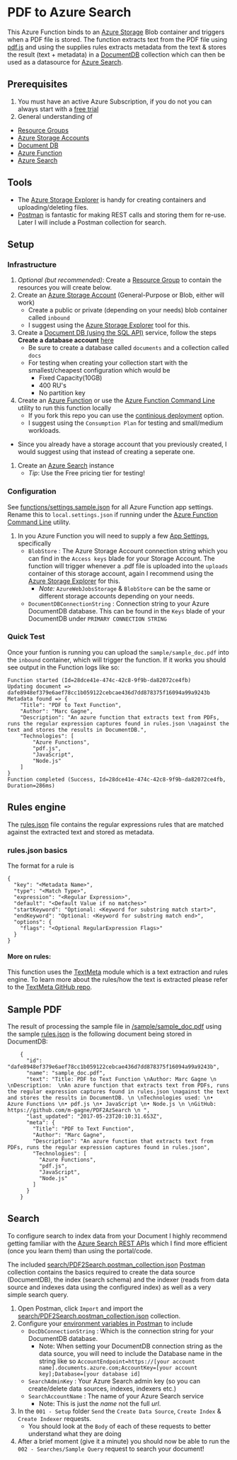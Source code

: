 # PDF to Azure Search

This Azure Function binds to an [Azure Storage](https://docs.microsoft.com/en-us/azure/storage/storage-create-storage-account) Blob container and triggers when a PDF file is stored. The function extracts text from the PDF file using [pdf.js](https://github.com/mozilla/pdf.js) and using the supplies rules extracts metadata from the text & stores the result (text + metadata) in a [DocumentDB](https://azure.microsoft.com/en-us/services/cosmos-db/) collection which can then be used as a datasource for [Azure Search](https://azure.microsoft.com/en-us/services/search/).


## Prerequisites

1. You must have an active Azure Subscription, if you do not you can always start with a [free trial](https://azure.microsoft.com/en-ca/free/)
1. General understanding of
  * [Resource Groups](https://docs.microsoft.com/en-us/azure/azure-resource-manager/resource-group-overview)
  * [Azure Storage Accounts](https://docs.microsoft.com/en-us/azure/storage/storage-create-storage-account)
  * [Document DB](https://docs.microsoft.com/en-us/azure/cosmos-db/introduction)  
  * [Azure Function](https://docs.microsoft.com/en-us/azure/azure-functions/functions-overview)
  * [Azure Search](https://docs.microsoft.com/en-us/azure/search/)


## Tools

* The [Azure Storage Explorer](http://storageexplorer.com/) is handy for creating containers and uploading/deleting files.
* [Postman](https://www.getpostman.com/) is fantastic for making REST calls and storing them for re-use. Later I will include a Postman collection for search.

## Setup

### Infrastructure

1. *Optional (but recommended)*: Create a [Resource Group](https://docs.microsoft.com/en-us/azure/azure-resource-manager/resource-group-overview) to contain the resources you will create below.
1. Create an [Azure Storage Account](https://docs.microsoft.com/en-us/azure/storage/storage-create-storage-account) (General-Purpose or Blob, either will work)
    * Create a public or private (depending on your needs) blob container called `inbound`
    * I suggest using the [Azure Storage Explorer](http://storageexplorer.com/) tool for this.
1. Create a [Document DB (using the SQL API)](https://docs.microsoft.com/en-us/azure/cosmos-db/introduction) service, follow the steps **Create a database account** [here](https://docs.microsoft.com/en-us/azure/cosmos-db/create-documentdb-dotnet)
    * Be sure to create a database called `documents` and a collection called `docs`
    * For testing when creating your collection start with the smallest/cheapest configuration which would be
      * Fixed Capacity(10GB)
      * 400 RU's
      * No partition key
1. Create an [Azure Function](https://docs.microsoft.com/en-us/azure/azure-functions/functions-overview) or use the [Azure Function Command Line](https://github.com/Azure/azure-functions-cli) utility to run this function locally
    * If you fork this repo you can use the [continious deployment](https://docs.microsoft.com/en-us/azure/azure-functions/functions-continuous-deployment) option.
    * I suggest using the `Consumption Plan` for testing and small/medium workloads.
  * Since you already have a storage account that you previously created, I would suggest using that instead of creating a seperate one.
1. Create an [Azure Search](https://docs.microsoft.com/en-us/azure/search/search-create-service-portal) instance
    * *Tip*: Use the Free pricing tier for testing!

### Configuration

See [functions/settings.sample.json](functions/settings.sample.json) for all Azure Function app settings. Rename this to `local.settings.json` if running under the [Azure Function Command Line](https://github.com/Azure/azure-functions-cli) utility.

1. In you Azure Function you will need to supply a few [App Settings](https://docs.microsoft.com/en-us/azure/azure-functions/functions-how-to-use-azure-function-app-settings), specifically
    * `BlobStore` : The Azure Storage Account connection string which you can find in the `Access keys` blade for your Storage Account. The function will trigger whenever a .pdf file is uploaded into the `uploads` container of this storage account, again I recommend using the [Azure Storage Explorer](http://storageexplorer.com/) for this.
      * *Note:* `AzureWebJobsStorage` & `BlobStore` can be the same or different storage accounts depending on your needs.
    * `DocumentDBConnectionString` : Connection string to your Azure DocumentDB database. This can be found in the `Keys` blade of your DocumentDB under `PRIMARY CONNECTION STRING`

### Quick Test

Once your funtion is running you can upload the `sample/sample_doc.pdf` into the `inbound` container, which will trigger the function. If it works you should see output in the Function logs like so:

    Function started (Id=28dce41e-474c-42c8-9f9b-da82072ce4fb)
    Updating document => dafe8948ef379e6aef78cc1b059122cebcae436d7dd878375f16094a99a9243b
    Metadata found => {
        "Title": "PDF to Text Function",
        "Author": "Marc Gagne",
        "Description": "An azure function that extracts text from PDFs, runs the regular expression captures found in rules.json \nagainst the text and stores the results in DocumentDB.",
        "Technologies": [
            "Azure Functions",
            "pdf.js",
            "JavaScript",
            "Node.js"
        ]
    }
    Function completed (Success, Id=28dce41e-474c-42c8-9f9b-da82072ce4fb, Duration=286ms)


## Rules engine

The [rules.json](functions/pdfmetafunc/rules.json) file contains the regular expressions rules that are matched against the extracted text and stored as metadata.

### rules.json basics

The format for a rule is

    {
      "key": "<Metadata Name>",
      "type": "<Match Type>",
      "expression": "<Regular Expression>",
      "default": "<Default Value if no matches>"
      "startKeyword": "Optional: <Keyword for substring match start>",
      "endKeyword": "Optional: <Keyword for substring match end>",
      "options": {
        "flags": "<Optional RegularExpression Flags>"
      }
    }

#### More on rules:

This function uses the [TextMeta](https://github.com/m-gagne/textmeta) module which is a text extraction and rules engine. To learn more about the rules/how the text is extracted please refer to the [TextMeta GitHub repo](https://github.com/m-gagne/textmeta).

## Sample PDF

The result of processing the sample file in [/sample/sample_doc.pdf](/sample/sample_doc.pdf) using the sample [rules.json](functions/pdfmetafunc/rules.json) is the following document being stored in DocumentDB:

        {
          "id": "dafe8948ef379e6aef78cc1b059122cebcae436d7dd878375f16094a99a9243b",
          "name": "sample_doc.pdf",
          "text": "Title: PDF to Text Function \nAuthor: Marc Gagne \n \nDescription:  \nAn azure function that extracts text from PDFs, runs the regular expression captures found in rules.json \nagainst the text and stores the results in DocumentDB. \n \nTechnologies used: \n• Azure Functions \n• pdf.js \n• JavaScript \n• Node.js \n \nGitHub: https://github.com/m-gagne/PDF2AzSearch \n ",
          "last_updated": "2017-05-23T20:10:31.653Z",
          "meta": {
            "Title": "PDF to Text Function",
            "Author": "Marc Gagne",
            "Description": "An azure function that extracts text from PDFs, runs the regular expression captures found in rules.json",
            "Technologies": [
              "Azure Functions",
              "pdf.js",
              "JavaScript",
              "Node.js"
            ]
          }
        }


## Search

To configure search to index data from your Document I highly recommend getting familiar with the [Azure Search REST APIs](https://docs.microsoft.com/en-us/rest/api/searchservice/) which I find more efficient (once you learn them) than using the portal/code.

The included [search/PDF2Search.postman_collection.json](search/PDF2Search.postman_collection.json) [Postman](https://www.getpostman.com/) collection contains the basics required to create the data source (DocumentDB), the index (search schema) and the indexer (reads from data source and indexes data using the configured index) as well as a very simple search query.

1. Open Postman, click `Import` and import the [search/PDF2Search.postman_collection.json](search/PDF2Search.postman_collection.json) collection.
1. Configure your [environment variables in Postman](https://www.getpostman.com/docs/environments) to include
    * `DocDbConnectionString` : Which is the connection string for your DocumentDB database.
        * Note: When setting your DocumentDB connection string as the data source, you will need to include the Database name in the string like so `AccountEndpoint=https://[your account name].documents.azure.com;AccountKey=[your account key];Database=[your database id]`
    * `SearchAdminKey` : Your Azure Search admin key (so you can create/delete data sources, indexes, indexers etc.)
    * `SearchAccountName` : The name of your Azure Search service
        * Note: This is just the *name* not the full *url*.
1. In the `001 - Setup` folder `Send` the `Create Data Source`, `Create Index` & `Create Indexer` requests.
    * You should look at the `Body` of each of these requests to better understand what they are doing
1. After a brief moment (give it a minute) you should now be able to run the `002 - Searches/Sample Query` request to search your document!